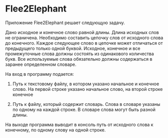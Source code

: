 # Flee2Elephant
Приложение Flee2Elephant решает следующую задачу.

Дано исходное и конечное слово равной длины. Длина исходных слов не ограничена.
Необходимо составить цепочку слов от исходного слова до конечного. Каждое следующее
слово в цепочке может отличаться от предыдущего только одной буквой. Исходное,
конечное и все промежуточные слова должны состоять из одинакового количества букв.
Все используемые слова обязательно должны содержаться в заранее определенном словаре.

На вход в программу подается:

1. Путь к текстовому файлу, в котором указано начальное и конечное слово. На первой
строке указано начальное слово, на второй строке конечное

2. Путь к файлу, который содержит словарь. Слова в словаре указаны по одному на каждой
строке. В словаре слова могут быть разной длины.

На выходе программа выводит в консоль путь от исходного слова к конечному, по одному слову на одной строке.
